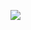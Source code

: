 <!--
id: 69432593040
link: http://jreed91.tumblr.com/post/69432593040
slug: 
date: Sun Dec 08 2013 18:43:22 GMT-0600 (CST)
publish: 2013-12-08
tags: 
title: 
-->


![](http://24.media.tumblr.com/b82881aff8c2112b2f9478dc055f0d1e/tumblr_mxikobAMY41qi8pkco1_1280.jpg)

